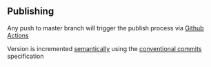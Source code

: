 ## Publishing

Any push to master branch will trigger the publish process via [Github Actions](https://docs.github.com/en/actions)

Version is incremented [semantically](https://semver.org/) using the [conventional commits](https://www.conventionalcommits.org/en/v1.0.0/) specification
